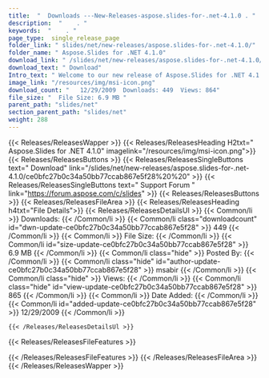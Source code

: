 ```yaml
---
title:  "  Downloads ---New-Releases-aspose.slides-for-.net-4.1.0 . " 
description:  "    . " 
keywords:  "    . " 
page_type:  single_release_page
folder_link: " slides/net/new-releases/aspose.slides-for-.net-4.1.0/"
folder_name: " Aspose.Slides for .NET 4.1.0"
download_link: " /slides/net/new-releases/aspose.slides-for-.net-4.1.0/ce0bfc27b0c34a50bb77ccab867e5f28"
download_text: " Download"
Intro_text: " Welcome to our new release of Aspose.Slides for .NET 4.1.0. This release fixes a..."
image_link: "/resources/img/msi-icon.png"
download_count: "   12/29/2009  Downloads: 449  Views: 864"
file_size: "  File Size: 6.9 MB "
parent_path: "slides/net"
section_parent_path: "slides/net"
weight: 288 
---
```


{{< Releases/ReleasesWapper >}}
  {{< Releases/ReleasesHeading H2txt=" Aspose.Slides for .NET 4.1.0" imagelink="/resources/img/msi-icon.png">}}
  {{< Releases/ReleasesButtons >}}
    {{< Releases/ReleasesSingleButtons text=" Download" link="/slides/net/new-releases/aspose.slides-for-.net-4.1.0/ce0bfc27b0c34a50bb77ccab867e5f28%20%20" >}}
    {{< Releases/ReleasesSingleButtons text=" Support Forum " link="https://forum.aspose.com/c/slides" >}}
  {{< Releases/ReleasesButtons >}}
  {{< Releases/ReleasesFileArea >}}
    {{< Releases/ReleasesHeading h4txt="File Details">}}
    {{< Releases/ReleasesDetailsUl >}}
            {{< Common/li  >}} Downloads: {{< /Common/li >}} 
      {{< Common/li class="downloadcount" id="dwn-update-ce0bfc27b0c34a50bb77ccab867e5f28" >}} 449 {{< /Common/li >}} 
      {{< Common/li  >}} File Size: {{< /Common/li >}} 
      {{< Common/li id="size-update-ce0bfc27b0c34a50bb77ccab867e5f28" >}} 6.9 MB {{< /Common/li >}} 
      {{< Common/li  class="hide" >}} Posted By: {{< /Common/li >}} 
      {{< Common/li class="hide" id="author-update-ce0bfc27b0c34a50bb77ccab867e5f28" >}} msabir {{< /Common/li >}} 
      {{< Common/li class="hide"  >}} Views: {{< /Common/li >}} 
      {{< Common/li class="hide" id="view-update-ce0bfc27b0c34a50bb77ccab867e5f28" >}} 865 {{< /Common/li >}} 
      {{< Common/li  >}} Date Added: {{< /Common/li >}} 
      {{< Common/li id="added-update-ce0bfc27b0c34a50bb77ccab867e5f28" >}} 12/29/2009 {{< /Common/li >}} 

    {{< /Releases/ReleasesDetailsUl >}}

  {{< Releases/ReleasesFileFeatures >}}
      
  {{< /Releases/ReleasesFileFeatures >}}
 {{< /Releases/ReleasesFileArea >}}
{{< /Releases/ReleasesWapper >}}


